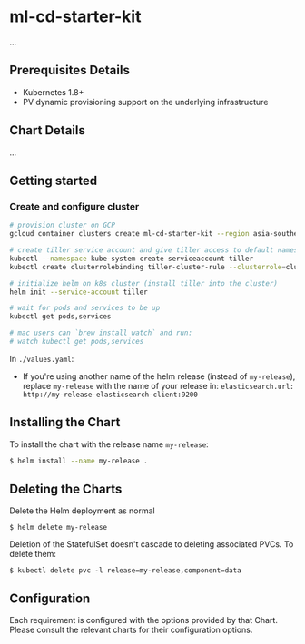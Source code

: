 # ml-cd-starter-kit

...

## Prerequisites Details

* Kubernetes 1.8+
* PV dynamic provisioning support on the underlying infrastructure

## Chart Details

...

## Getting started

### Create and configure cluster

```sh
# provision cluster on GCP
gcloud container clusters create ml-cd-starter-kit --region asia-southeast1

# create tiller service account and give tiller access to default namespace
kubectl --namespace kube-system create serviceaccount tiller
kubectl create clusterrolebinding tiller-cluster-rule --clusterrole=cluster-admin --serviceaccount=kube-system:tiller

# initialize helm on k8s cluster (install tiller into the cluster)
helm init --service-account tiller

# wait for pods and services to be up
kubectl get pods,services 

# mac users can `brew install watch` and run:
# watch kubectl get pods,services
```


In `./values.yaml`:
- If you're using another name of the helm release (instead of `my-release`), replace `my-release` with the name of your release in: `elasticsearch.url: http://my-release-elasticsearch-client:9200`

## Installing the Chart

To install the chart with the release name `my-release`:

```bash
$ helm install --name my-release .
```

## Deleting the Charts

Delete the Helm deployment as normal

```
$ helm delete my-release
```

Deletion of the StatefulSet doesn't cascade to deleting associated PVCs. To delete them:

```
$ kubectl delete pvc -l release=my-release,component=data
```

## Configuration

Each requirement is configured with the options provided by that Chart.
Please consult the relevant charts for their configuration options.
